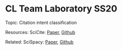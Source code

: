 # CL Team Laboratory SS20

Topic: Citation intent classification

Resources: 
SciCite: [Paper](https://www.aclweb.org/anthology/N19-1361.pdf), [Github](https://github.com/allenai/scicite/search?q=f1&unscoped_q=f1)

Related:
SciSpacy: [Paper](https://www.aclweb.org/anthology/W19-5034/), [Github](https://github.com/allenai/scispacy)
